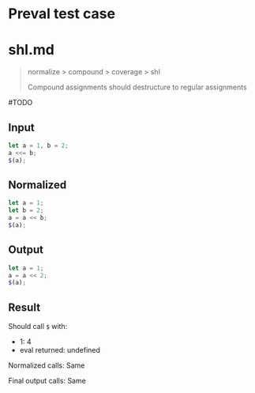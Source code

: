 # Preval test case

# shl.md

> normalize > compound > coverage > shl
>
> Compound assignments should destructure to regular assignments

#TODO

## Input

`````js filename=intro
let a = 1, b = 2;
a <<= b;
$(a);
`````

## Normalized

`````js filename=intro
let a = 1;
let b = 2;
a = a << b;
$(a);
`````

## Output

`````js filename=intro
let a = 1;
a = a << 2;
$(a);
`````

## Result

Should call `$` with:
 - 1: 4
 - eval returned: undefined

Normalized calls: Same

Final output calls: Same
